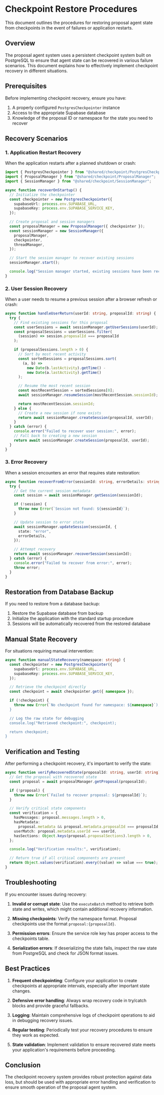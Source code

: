 # Checkpoint Restore Procedures

This document outlines the procedures for restoring proposal agent state from checkpoints in the event of failures or application restarts.

## Overview

The proposal agent system uses a persistent checkpoint system built on PostgreSQL to ensure that agent state can be recovered in various failure scenarios. This document explains how to effectively implement checkpoint recovery in different situations.

## Prerequisites

Before implementing checkpoint recovery, ensure you have:

1. A properly configured `PostgresCheckpointer` instance
2. Access to the appropriate Supabase database
3. Knowledge of the proposal ID or namespace for the state you need to recover

## Recovery Scenarios

### 1. Application Restart Recovery

When the application restarts after a planned shutdown or crash:

```typescript
import { PostgresCheckpointer } from "@shared/checkpoint/PostgresCheckpointer";
import { ProposalManager } from "@shared/checkpoint/ProposalManager";
import { SessionManager } from "@shared/checkpoint/SessionManager";

async function recoverOnStartup() {
  // Initialize the checkpointer
  const checkpointer = new PostgresCheckpointer({
    supabaseUrl: process.env.SUPABASE_URL,
    supabaseKey: process.env.SUPABASE_SERVICE_KEY,
  });

  // Create proposal and session managers
  const proposalManager = new ProposalManager({ checkpointer });
  const sessionManager = new SessionManager({
    proposalManager,
    checkpointer,
    threadManager,
  });

  // Start the session manager to recover existing sessions
  sessionManager.start();

  console.log("Session manager started, existing sessions have been recovered");
}
```

### 2. User Session Recovery

When a user needs to resume a previous session after a browser refresh or crash:

```typescript
async function handleUserReturn(userId: string, proposalId: string) {
  try {
    // Find existing sessions for this proposal
    const userSessions = await sessionManager.getUserSessions(userId);
    const proposalSessions = userSessions.filter(
      (session) => session.proposalId === proposalId
    );

    if (proposalSessions.length > 0) {
      // Sort by most recent activity
      const sortedSessions = proposalSessions.sort(
        (a, b) =>
          new Date(b.lastActivity).getTime() -
          new Date(a.lastActivity).getTime()
      );

      // Resume the most recent session
      const mostRecentSession = sortedSessions[0];
      await sessionManager.resumeSession(mostRecentSession.sessionId);

      return mostRecentSession.sessionId;
    } else {
      // Create a new session if none exists
      return await sessionManager.createSession(proposalId, userId);
    }
  } catch (error) {
    console.error("Failed to recover user session:", error);
    // Fall back to creating a new session
    return await sessionManager.createSession(proposalId, userId);
  }
}
```

### 3. Error Recovery

When a session encounters an error that requires state restoration:

```typescript
async function recoverFromError(sessionId: string, errorDetails: string) {
  try {
    // Get the current session metadata
    const session = await sessionManager.getSession(sessionId);

    if (!session) {
      throw new Error(`Session not found: ${sessionId}`);
    }

    // Update session to error state
    await sessionManager.updateSession(sessionId, {
      state: "error",
      errorDetails,
    });

    // Attempt recovery
    return await sessionManager.recoverSession(sessionId);
  } catch (error) {
    console.error("Failed to recover from error:", error);
    throw error;
  }
}
```

## Restoration from Database Backup

If you need to restore from a database backup:

1. Restore the Supabase database from backup
2. Initialize the application with the standard startup procedure
3. Sessions will be automatically recovered from the restored database

## Manual State Recovery

For situations requiring manual intervention:

```typescript
async function manualStateRecovery(namespace: string) {
  const checkpointer = new PostgresCheckpointer({
    supabaseUrl: process.env.SUPABASE_URL,
    supabaseKey: process.env.SUPABASE_SERVICE_KEY,
  });

  // Retrieve the checkpoint directly
  const checkpoint = await checkpointer.get({ namespace });

  if (!checkpoint) {
    throw new Error(`No checkpoint found for namespace: ${namespace}`);
  }

  // Log the raw state for debugging
  console.log("Retrieved checkpoint:", checkpoint);

  return checkpoint;
}
```

## Verification and Testing

After performing a checkpoint recovery, it's important to verify the state:

```typescript
async function verifyRecoveredState(proposalId: string, userId: string) {
  // Get the proposal with recovered state
  const proposal = await proposalManager.getProposal(proposalId);

  if (!proposal) {
    throw new Error(`Failed to recover proposal: ${proposalId}`);
  }

  // Verify critical state components
  const verification = {
    hasMessages: proposal.messages.length > 0,
    hasMetadata:
      proposal.metadata && proposal.metadata.proposalId === proposalId,
    userMatch: proposal.metadata.userId === userId,
    hasSections: Object.keys(proposal.proposalSections).length > 0,
  };

  console.log("Verification results:", verification);

  // Return true if all critical components are present
  return Object.values(verification).every((value) => value === true);
}
```

## Troubleshooting

If you encounter issues during recovery:

1. **Invalid or corrupt state**: Use the `executeBatch` method to retrieve both state and writes, which might contain additional recovery information.

2. **Missing checkpoints**: Verify the namespace format. Proposal checkpoints use the format `proposal:{proposalId}`.

3. **Permission errors**: Ensure the service role key has proper access to the checkpoints table.

4. **Serialization errors**: If deserializing the state fails, inspect the raw state from PostgreSQL and check for JSON format issues.

## Best Practices

1. **Frequent checkpointing**: Configure your application to create checkpoints at appropriate intervals, especially after important state changes.

2. **Defensive error handling**: Always wrap recovery code in try/catch blocks and provide graceful fallbacks.

3. **Logging**: Maintain comprehensive logs of checkpoint operations to aid in debugging recovery issues.

4. **Regular testing**: Periodically test your recovery procedures to ensure they work as expected.

5. **State validation**: Implement validation to ensure recovered state meets your application's requirements before proceeding.

## Conclusion

The checkpoint recovery system provides robust protection against data loss, but should be used with appropriate error handling and verification to ensure smooth operation of the proposal agent system.
